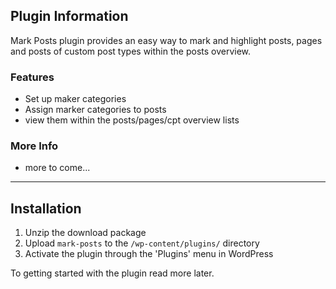 ## Plugin Information

Mark Posts plugin provides an easy way to mark and highlight posts, pages and posts of custom post types within the posts overview.

### Features

* Set up maker categories
* Assign marker categories to posts
* view them within the posts/pages/cpt overview lists

### More Info

- more to come...

***

## Installation

1. Unzip the download package
1. Upload `mark-posts` to the `/wp-content/plugins/` directory
1. Activate the plugin through the 'Plugins' menu in WordPress

To getting started with the plugin read more later.
